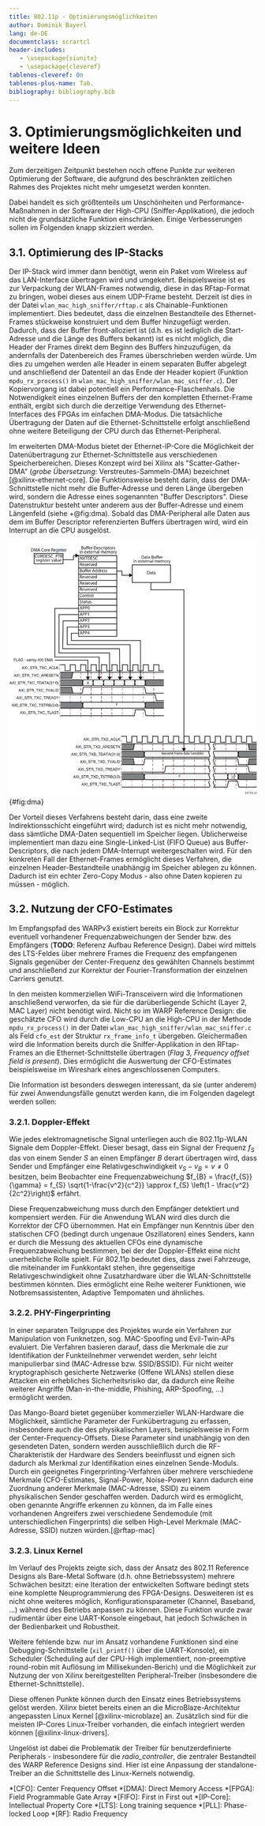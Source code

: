 ```yaml
---
title: 802.11p - Optimierungsmöglichkeiten
author: Dominik Bayerl
lang: de-DE
documentclass: scrartcl
header-includes:
   - \usepackage{siunitx}
   - \usepackage{cleveref}
tablenos-cleveref: On
tablenos-plus-name: Tab.
bibliography: bibliography.bib
---
```


# 3. Optimierungsmöglichkeiten und weitere Ideen
Zum derzeitigen Zeitpunkt bestehen noch offene Punkte zur weiteren Optimierung der Software, die aufgrund des beschränkten zeitlichen Rahmes des Projektes nicht mehr umgesetzt werden konnten.

Dabei handelt es sich größtenteils um Unschönheiten und Performance-Maßnahmen in der Software der High-CPU (Sniffer-Applikation), die jedoch nicht die grundsätzliche Funktion einschränken. Einige Verbesserungen sollen im Folgenden knapp skizziert werden.

## 3.1. Optimierung des IP-Stacks
Der IP-Stack wird immer dann benötigt, wenn ein Paket vom Wireless auf das LAN-Interface übertragen wird und umgekehrt. Beispielsweise ist es zur Verpackung der WLAN-Frames notwendig, diese in das RFtap-Format zu bringen, wobei dieses aus einem UDP-Frame besteht.
Derzeit ist dies in der Datei `wlan_mac_high_sniffer/rftap.c` als Chainable-Funktionen implementiert. Dies bedeutet, dass die einzelnen Bestandteile des Ethernet-Frames stückweise konstruiert und dem Buffer hinzugefügt werden. Dadurch, dass der Buffer front-alloziert ist (d.h. es ist lediglich die Start-Adresse und die Länge des Buffers bekannt) ist es nicht möglich, die Header der Frames direkt dem Beginn des Buffers hinzuzufügen, da andernfalls der Datenbereich des Frames überschrieben werden würde.
Um dies zu umgehen werden alle Header in einem separaten Buffer abgelegt und anschließend der Datenteil an das Ende der Header kopiert (Funktion `mpdu_rx_process()` in `wlan_mac_high_sniffer/wlan_mac_sniffer.c`). Der Kopiervorgang ist dabei potentiell ein Performance-Flaschenhals.
Die Notwendigkeit eines einzelnen Buffers der den kompletten Ethernet-Frame enthält, ergibt sich durch die derzeitige Verwendung des Ethernet-Interfaces des FPGAs im einfachen DMA-Modus.
Die tatsächliche Übertragung der Daten auf die Ethernet-Schnittstelle erfolgt anschließend ohne weitere Beteiligung der CPU durch das Ethernet-Peripheral.

Im erweiterten DMA-Modus bietet der Ethernet-IP-Core die Möglichkeit der Datenübertragung zur Ethernet-Schnittstelle aus verschiedenen Speicherbereichen. Dieses Konzept wird bei Xilinx als "Scatter-Gather-DMA" (*grobe Übersetzung*: Verstreutes-Sammeln-DMA) bezeichnet [@xilinx-ethernet-core]. Die Funktionsweise besteht darin, dass der DMA-Schnittstelle nicht mehr die Buffer-Adresse und deren Länge übergeben wird, sondern die Adresse eines sogenannten "Buffer Descriptors".
Diese Datenstruktur besteht unter anderem aus der Buffer-Adresse und einem Längenfeld (siehe +@fig:dma). Sobald das DMA-Peripheral alle Daten aus dem im Buffer Descriptor referenzierten Buffers übertragen wird, wird ein Interrupt an die CPU ausgelöst.

![Xilinx DMA Buffer Descriptors.](ds759_axi_ethernet_075.png){#fig:dma}

Der Vorteil dieses Verfahrens besteht darin, dass eine zweite Indirektionsschicht eingeführt wird; dadurch ist es nicht mehr notwendig, dass sämtliche DMA-Daten sequentiell im Speicher liegen. Üblicherweise implementiert man dazu eine Single-Linked-List (FIFO Queue) aus Buffer-Descriptors, die nach jedem DMA-Interrupt weitergeschalten wird. Für den konkreten Fall der Ethernet-Frames ermöglicht dieses Verfahren, die einzelnen Header-Bestandteile unabhängig im Speicher ablegen zu können. Dadurch ist ein echter Zero-Copy Modus - also ohne Daten kopieren zu müssen - möglich.

## 3.2. Nutzung der CFO-Estimates
Im Empfangspfad des WARPv3 existiert bereits ein Block zur Korrektur eventuell vorhandener Frequenzabweichungen der Sender bzw. des Empfängers (**TODO**: Referenz Aufbau Reference Design). Dabei wird mittels des LTS-Feldes über mehrere Frames die Frequenz des empfangenen Signals gegenüber der Center-Frequenz des gewählten Channels bestimmt und anschließend zur Korrektur der Fourier-Transformation der einzelnen Carriers genutzt.

In den meisten kommerziellen WiFi-Transceivern wird die Informationen anschließend verworfen, da sie für die darüberliegende Schicht (Layer 2, MAC Layer) nicht benötigt wird. Nicht so im WARP Reference Design: die geschätzte CFO wird durch die Low-CPU an die High-CPU in der Methode `mpdu_rx_process()` in der Datei `wlan_mac_high_sniffer/wlan_mac_sniffer.c` als Feld `cfo_est` der Struktur `rx_frame_info_t` übergeben.
Gleichermaßen wird die Information bereits durch die Sniffer-Applikation in den RFtap-Frames an die Ethernet-Schnittstelle übertragen (*Flag 3, Frequency offset field is present*). Dies ermöglicht die Auswertung der CFO-Estimates beispielsweise im Wireshark eines angeschlossenen Computers.

Die Information ist besonders deswegen interessant, da sie (unter anderem) für zwei Anwendungsfälle genutzt werden kann, die im Folgenden dagelegt werden sollen:


### 3.2.1. Doppler-Effekt
Wie jedes elektromagnetische Signal unterliegen auch die 802.11p-WLAN Signale dem Doppler-Effekt. Dieser besagt, dass ein Signal der Frequenz $f_S$ das von einem Sender $S$ an einen Empfänger $B$ derart übertragen wird, dass Sender und Empfänger eine Relativgeschwindigkeit $v_S - v_B = v \neq 0$ besitzen, beim Beobachter eine Frequenzabweichung $f_{B} = \frac{f_{S}}{\gamma} = f_{S} \sqrt{1-\frac{v^2}{c^2}} \approx f_{S} \left(1 - \frac{v^2}{2c^2}\right)$ erfährt.

Diese Frequenzabweichung muss durch den Empfänger detektiert und kompensiert werden. Für die Anwendung WLAN wird dies durch die Korrektor der CFO übernommen. Hat ein Empfänger nun Kenntnis über den statischen CFO (bedingt durch ungenaue Oszillatoren) eines Senders, kann er durch die Messung des aktuellen CFOs eine dynamische Frequenzabweichung bestimmen, bei der der Doppler-Effekt eine nicht unerhebliche Rolle spielt.
Für 802.11p bedeutet dies, dass zwei Fahrzeuge, die miteinander im Funkkontakt stehen, ihre gegenseitige Relativgeschwindigkeit ohne Zusatzhardware über die WLAN-Schnittstelle bestimmen könnten. Dies ermöglicht eine Reihe weiterer Funktionen, wie Notbremsassistenten, Adaptive Tempomaten und ähnliches.

### 3.2.2. PHY-Fingerprinting
In einer separaten Teilgruppe des Projektes wurde ein Verfahren zur Manipulation von Funknetzen, sog. MAC-Spoofing und Evil-Twin-APs evaluiert.
Die Verfahren basieren darauf, dass die Merkmale die zur Identifikation der Funkteilnehmer verwendet werden, sehr leicht manipulierbar sind (MAC-Adresse bzw. SSID/BSSID). Für nicht weiter kryptographisch gesicherte Netzwerke (Offene WLANs) stellen diese Attacken ein erhebliches Sicherheitsrisiko dar, da dadurch eine Reihe weiterer Angriffe (Man-in-the-middle, Phishing, ARP-Spoofing, ...) ermöglicht werden.

Das Mango-Board bietet gegenüber kommerzieller WLAN-Hardware die Möglichkeit, sämtliche Parameter der Funkübertragung zu erfassen, insbesondere auch die des physikalischen Layers, beispielsweise in Form der Center-Frequency-Offsets. Diese Parameter sind unabhängig von den gesendeten Daten, sondern werden ausschließlich durch die RF-Charakteristik der Hardware des Senders beeinflusst und eignen sich dadurch als Merkmal zur Identifikation eines einzelnen Sende-Moduls. Durch ein geeignetes Fingerprinting-Verfahren über mehrere verschiedene Merkmale (CFO-Estimates, Signal-Power, Noise-Power) kann dadurch eine Zuordnung anderer Merkmale (MAC-Adresse, SSID) zu einem physikalischen Sender geschaffen werden.
Dadurch wird es ermöglicht, oben genannte Angriffe erkennen zu können, da im Falle eines vorhandenen Angreifers zwei verschiedene Sendemodule (mit unterschiedlichen Fingerprints) die selben High-Level Merkmale (MAC-Adresse, SSID) nutzen würden.[@rftap-mac]

### 3.2.3. Linux Kernel
Im Verlauf des Projekts zeigte sich, dass der Ansatz des 802.11 Reference Designs als Bare-Metal Software (d.h. ohne Betriebssystem) mehrere Schwächen besitzt: eine Iteration der entwickelten Software bedingt stets eine komplette Neuprogrammierung des FPGA-Designs. Desweiteren ist es nicht ohne weiteres möglich, Konfigurationsparameter (Channel, Baseband, ...) während des Betriebs anpassen zu können.
Diese Funktion wurde zwar rudimentär über eine UART-Konsole eingebaut, hat jedoch Schwächen in der Bedienbarkeit und Robustheit.

Weitere fehlende bzw. nur im Ansatz vorhandene Funktionen sind eine Debugging-Schnittstelle (`xil_printf()` über die UART-Konsole), ein Scheduler (Scheduling auf der CPU-High implementiert, non-preemptive round-robin mit Auflösung im Millisekunden-Berich) und die Möglichkeit zur Nutzung der von Xilinx bereitgestellten Peripheral-Treiber (insbesondere die Ethernet-Schnittstelle).

Diese offenen Punkte können durch den Einsatz eines Betriebssystems gelöst werden.
Xilinx bietet bereits einen an die MicroBlaze-Architektur angepassten Linux Kernel [@xilinx-microblaze] an. Zusätzlich sind für die meisten IP-Cores Linux-Treiber vorhanden, die einfach integriert werden können [@xilinx-linux-drivers].

Ungelöst ist dabei die Problematik der Treiber für benutzerdefinierte Peripherals - insbesondere für die *radio_controller*, die zentraler Bestandteil des WARP Reference Designs sind. Hier ist eine Anpassung der standalone-Treiber an die Schnittstelle des Linux-Kernels notwendig.

*[CFO]: Center Frequency Offset
*[DMA]: Direct Memory Access
*[FPGA]: Field Programmable Gate Array
*[FIFO]: First in First out
*[IP-Core]: Intellectual Property Core
*[LTS]: Long training sequence
*[PLL]: Phase-locked Loop
*[RF]: Radio Frequency
